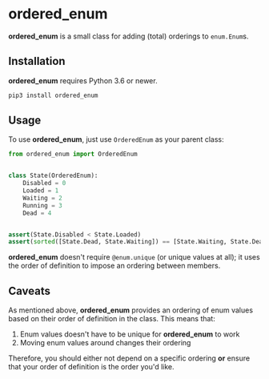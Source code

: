 ordered_enum
============

**ordered_enum** is a small class for adding (total) orderings to `enum.Enum`s.

## Installation

**ordered_enum** requires Python 3.6 or newer.

```bash
pip3 install ordered_enum
```

## Usage

To use **ordered_enum**, just use `OrderedEnum` as your parent class:

```python
from ordered_enum import OrderedEnum


class State(OrderedEnum):
    Disabled = 0
    Loaded = 1
    Waiting = 2
    Running = 3
    Dead = 4


assert(State.Disabled < State.Loaded)
assert(sorted([State.Dead, State.Waiting]) == [State.Waiting, State.Dead])
```

**ordered_enum** doesn't require `@enum.unique` (or unique values at all); it uses the order of
definition to impose an ordering between members.

## Caveats

As mentioned above, **ordered_enum** provides an ordering of enum values based on their order
of definition in the class. This means that:

1. Enum values doesn't have to be unique for **ordered_enum** to work
2. Moving enum values around changes their ordering

Therefore, you should either not depend on a specific ordering **or** ensure that your
order of definition is the order you'd like.
